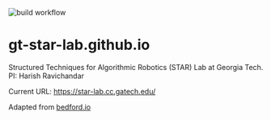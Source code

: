 ![build workflow](https://github.com/GT-STAR-Lab/gt-star-lab.github.io/actions/workflows/pages/pages-build-deployment/badge.svg)

# gt-star-lab.github.io
Structured Techniques for Algorithmic Robotics (STAR) Lab at Georgia Tech. PI: Harish Ravichandar

Current URL: https://star-lab.cc.gatech.edu/

Adapted from [bedford.io](http://bedford.io/) 
